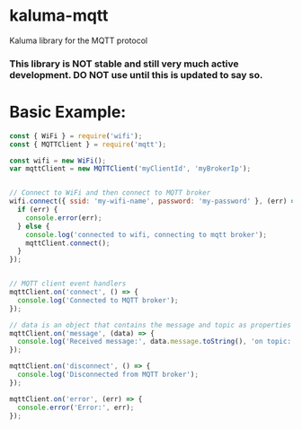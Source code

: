 # kaluma-mqtt
 Kaluma library for the MQTT protocol


### This library is NOT stable and still very much active development. DO NOT use until this is updated to say so.

# Basic Example:
```javascript
const { WiFi } = require('wifi');
const { MQTTClient } = require('mqtt');

const wifi = new WiFi();
var mqttClient = new MQTTClient('myClientId', 'myBrokerIp');


// Connect to WiFi and then connect to MQTT broker
wifi.connect({ ssid: 'my-wifi-name', password: 'my-password' }, (err) => {
  if (err) {
    console.error(err);
  } else {
    console.log('connected to wifi, connecting to mqtt broker');
    mqttClient.connect();
  }
});


// MQTT client event handlers
mqttClient.on('connect', () => {
  console.log('Connected to MQTT broker');
});

// data is an object that contains the message and topic as properties
mqttClient.on('message', (data) => {
  console.log('Received message:', data.message.toString(), 'on topic:', data.topic);
});

mqttClient.on('disconnect', () => {
  console.log('Disconnected from MQTT broker');
});

mqttClient.on('error', (err) => {
  console.error('Error:', err);
});

```
